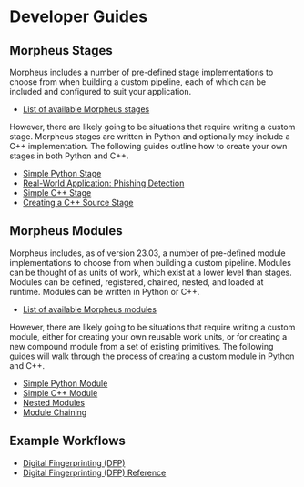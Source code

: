 <!--
SPDX-FileCopyrightText: Copyright (c) 2022-2023, NVIDIA CORPORATION & AFFILIATES. All rights reserved.
SPDX-License-Identifier: Apache-2.0

Licensed under the Apache License, Version 2.0 (the "License");
you may not use this file except in compliance with the License.
You may obtain a copy of the License at

http://www.apache.org/licenses/LICENSE-2.0

Unless required by applicable law or agreed to in writing, software
distributed under the License is distributed on an "AS IS" BASIS,
WITHOUT WARRANTIES OR CONDITIONS OF ANY KIND, either express or implied.
See the License for the specific language governing permissions and
limitations under the License.
-->

# Developer Guides

## Morpheus Stages

Morpheus includes a number of pre-defined stage implementations to choose from when building a custom
pipeline, each of which can be included and configured to suit your application.

- [List of available Morpheus stages](../stages/morpheus_stages.md)

However, there are likely going to be situations that require writing a custom stage. Morpheus stages are written in
Python and optionally may include a C++ implementation. The following guides outline how to create your own stages
in both Python and C++.

- [Simple Python Stage](./guides/1_simple_python_stage.md)
- [Real-World Application: Phishing Detection](./guides/2_real_world_phishing.md)
- [Simple C++ Stage](./guides/3_simple_cpp_stage.md)
- [Creating a C++ Source Stage](./guides/4_source_cpp_stage.md)

## Morpheus Modules

Morpheus includes, as of version 23.03, a number of pre-defined module implementations to choose from when building a 
custom pipeline. Modules can be thought of as units of work, which exist at a lower level than stages. Modules can 
be defined, registered, chained, nested, and loaded at runtime. Modules can be written in Python or C++.

- [List of available Morpheus modules](../modules/morpheus_modules.md)

However, there are likely going to be situations that require writing a custom module, either for creating your own 
reusable work units, or for creating a new compound module from a set of existing primitives. The following guides 
will walk through the process of creating a custom module in Python and C++.

- [Simple Python Module](./guides/7_simple_python_module.md)
- [Simple C++ Module](./guides/8_simple_cpp_module.md)
- [Nested Modules](./guides/9_nested_modules.md)
- [Module Chaining](./guides/10_module_chaining.md)

## Example Workflows

- [Digital Fingerprinting (DFP)](./guides/5_digital_fingerprinting.md)
- [Digital Fingerprinting (DFP) Reference](./guides/6_digital_fingerprinting_reference.md)